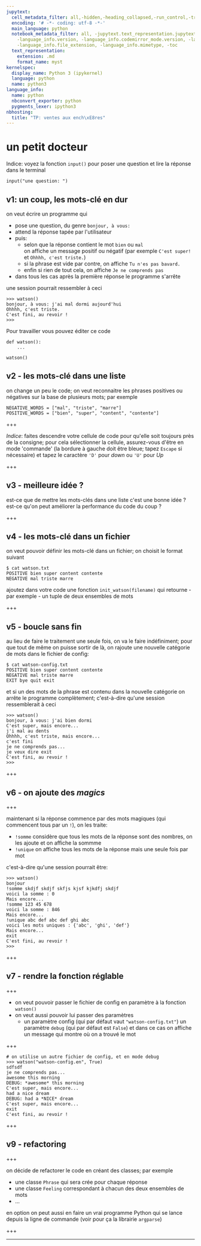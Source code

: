 ```yaml
---
jupytext:
  cell_metadata_filter: all,-hidden,-heading_collapsed,-run_control,-trusted
  encoding: '# -*- coding: utf-8 -*-'
  main_language: python
  notebook_metadata_filter: all, -jupytext.text_representation.jupytext_version, -jupytext.text_representation.format_version,
    -language_info.version, -language_info.codemirror_mode.version, -language_info.codemirror_mode,
    -language_info.file_extension, -language_info.mimetype, -toc
  text_representation:
    extension: .md
    format_name: myst
kernelspec:
  display_name: Python 3 (ipykernel)
  language: python
  name: python3
language_info:
  name: python
  nbconvert_exporter: python
  pygments_lexer: ipython3
nbhosting:
  title: "TP: ventes aux ench\xE8res"
---
```


# un petit docteur

Indice: voyez la fonction `input()` pour poser une question et lire la réponse dans le terminal

```{code-cell} ipython3
input("une question: ")
```

## v1: un coup, les mots-clé en dur

on veut écrire un programme qui
* pose une question, du genre `bonjour, à vous: `
* attend la réponse tapée par l'utilisateur
* puis:
  * selon que la réponse contient le mot `bien` ou `mal`  
    on affiche un message positif ou négatif (par exemple `C'est super!` et `Ohhhh, c'est triste.`)
  * si la phrase est vide par contre, on affiche `Tu n'es pas bavard.`
  * enfin si rien de tout cela, on affiche `Je ne comprends pas`
* dans tous les cas après la première réponse le programme s'arrête


une session pourrait ressembler à ceci

```
>>> watson()
bonjour, à vous: j'ai mal dormi aujourd'hui
Ohhhh, c'est triste.
C'est fini, au revoir !
>>>
```

Pour travailler vous pouvez éditer ce code

```{code-cell} ipython3
def watson():
    ...

watson()
```

## v2 - les mots-clé dans une liste

on change un peu le code; on veut reconnaitre les phrases positives ou négatives sur la base de plusieurs mots; par exemple
```
NEGATIVE_WORDS = ["mal", "triste", "marre"]
POSITIVE_WORDS = ["bien", "super", "content", "contente"]
```

+++

*Indice*: faites descendre votre cellule de code pour qu'elle soit toujours près de la consigne; pour cela sélectionner la cellule, assurez-vous d'être en mode 'commande' (la bordure à gauche doit être bleue; tapez `Escape` si nécessaire) et tapez le caractère `'D'` pour *down* ou `'U'` pour *Up*

+++

## v3 - meilleure idée ?

est-ce que de mettre les mots-clés dans une liste c'est une bonne idée ?
est-ce qu'on peut améliorer la performance du code du coup ?

+++

## v4 - les mots-clé dans un fichier

on veut pouvoir définir les mots-clé dans un fichier; on choisit le format suivant

```
$ cat watson.txt
POSITIVE bien super content contente
NEGATIVE mal triste marre
```

ajoutez dans votre code une fonction
`init_watson(filename)` qui retourne - par exemple - un tuple de deux ensembles de mots

+++

## v5 - boucle sans fin

au lieu de faire le traitement une seule fois, on va le faire indéfiniment; pour que tout de même on puisse sortir de là, on rajoute une nouvelle catégorie de mots dans le fichier de config:

```
$ cat watson-config.txt
POSITIVE bien super content contente
NEGATIVE mal triste marre
EXIT bye quit exit
```

et si un des mots de la phrase est contenu dans la nouvelle catégorie on arrête le programme complètement; c'est-à-dire qu'une session ressemblerait à ceci

```
>>> watson()
bonjour, à vous: j'ai bien dormi
C'est super, mais encore...
j'i mal au dents
Ohhhh, c'est triste, mais encore...
c'est fini
je ne comprends pas...
je veux dire exit
C'est fini, au revoir !
>>>
```

+++

## v6 - on ajoute des *magics*

+++

maintenant si la réponse commence par des mots magiques (qui commencent tous par un `!`), on les traite:
* `!somme` considère que tous les mots de la réponse sont des nombres, on les ajoute et on affiche la sommme
* `!unique` on affiche tous les mots de la réponse mais une seule fois par mot

c'est-à-dire qu'une session pourrait être:
```
>>> watson()
bonjour
!somme skdjf skdjf skfjs kjsf kjkdfj skdjf
voici la somme : 0
Mais encore...
!somme 123 45 678
voici la somme : 846
Mais encore...
!unique abc def abc def ghi abc
voici les mots uniques : {'abc', 'ghi', 'def'}
Mais encore...
exit
C'est fini, au revoir !
>>>
```

+++

## v7 - rendre la fonction réglable

+++

* on veut pouvoir passer le fichier de config en paramètre à la fonction `watson()`
* on veut aussi pouvoir lui passer des paramètres
  * un paramètre config (qui par défaut vaut `"watson-config.txt"`)
  un paramètre `debug` (qui par défaut est `False`) et dans ce cas on affiche un message qui montre où on a trouvé le mot

+++

```
# on utilise un autre fichier de config, et en mode debug
>>> watson("watson-config.en", True)
sdfsdf
je ne comprends pas...
awesome this morning
DEBUG: *awesome* this morning
C'est super, mais encore...
had a nice dream
DEBUG: had a *NICE* dream
C'est super, mais encore...
exit
C'est fini, au revoir !
```

+++

## v9 - refactoring

+++

on décide de refactorer le code en créant des classes; par exemple
* une classe `Phrase` qui sera crée pour chaque réponse
* une classe `Feeling` correspondant à chacun des deux ensembles de mots
* ... 

en option on peut aussi en faire un vrai programme Python qui se lance depuis la ligne de commande (voir pour ça la librairie `argparse`)

+++

***
